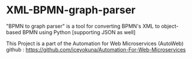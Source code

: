 # XML-BPMN-graph-parser
"BPMN to graph parser" is a tool for converting BPMN's XML to object-based BPMN using Python
[supporting JSON as well]

This Project is a part of the Automation for Web Microservices (AutoWeb)
github : https://github.com/iceyokuna/Automation-For-Web-Microservices
